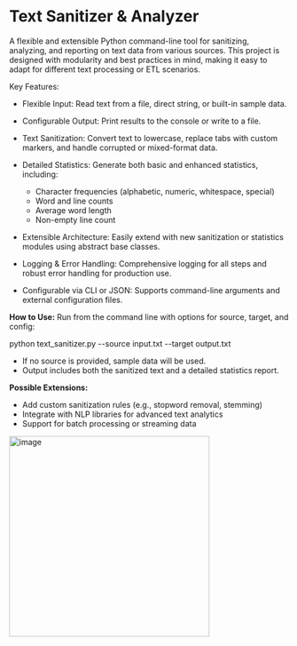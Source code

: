 # Text Sanitizer & Analyzer

A flexible and extensible Python command-line tool for sanitizing, analyzing, and reporting on text data from various sources. This project is designed with modularity and best practices in mind, making it easy to adapt for different text processing or ETL scenarios.

Key Features:
- Flexible Input: Read text from a file, direct string, or built-in sample data.
- Configurable Output: Print results to the console or write to a file.
- Text Sanitization: Convert text to lowercase, replace tabs with custom markers, and handle corrupted or mixed-format data.
  
- Detailed Statistics: Generate both basic and enhanced statistics, including:
  - Character frequencies (alphabetic, numeric, whitespace, special)
  - Word and line counts
  - Average word length
  - Non-empty line count

- Extensible Architecture: Easily extend with new sanitization or statistics modules using abstract base classes.
- Logging & Error Handling: Comprehensive logging for all steps and robust error handling for production use.
- Configurable via CLI or JSON: Supports command-line arguments and external configuration files.

**How to Use:**
  Run from the command line with options for source, target, and config:

  python text_sanitizer.py --source input.txt --target output.txt

- If no source is provided, sample data will be used.
- Output includes both the sanitized text and a detailed statistics report.

**Possible Extensions:**
- Add custom sanitization rules (e.g., stopword removal, stemming)
- Integrate with NLP libraries for advanced text analytics
- Support for batch processing or streaming data



<img width="361" alt="image" src="https://github.com/user-attachments/assets/2def7a64-e732-4b4c-a6ca-56d71e00787c" />
